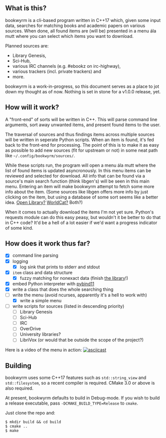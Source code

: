 What is this?
---
bookwyrm is a cli-based program written in C++17 which, given some input data,
searches for matching books and academic papers on various sources.
When done, all found items are (will be) presented in a menu ála mutt where you can select which items you want to download.

Planned sources are:
* Library Genesis,
* Sci-Hub,
* various IRC channels (e.g. #ebookz on irc-highway),
* various trackers (incl. private trackers) and
* more.

bookwyrm is a work-in-progress, so this document serves as a place to jot down my thought as of now.
Nothing is set in stone for a v1.0.0 release, yet.

How will it work?
---
A "front-end" of sorts will be written in C++.
This will parse command line arguments, sort away unwanted items, and present found items to the user.

The traversal of sources and thus findings items across multiple sources will be written in seperate Python scripts.
When an item is found, it's fed back to the front-end for processing.
The point of this is to make it as easy as possible to add new sources (fit for upstream or not) in some neat path like `~/.config/bookwyrm/sources/`.

While these scripts run, the program will open a menu ála mutt where the list of found items is updated asyncronously.
In this menu items can be reviewed and selected for download.
All info that can be found via a source's main search function (think libgen's) will be seen in this main menu.
Entering an item will make bookwyrm attempt to fetch some more info about the item.
(Some sources like libgen offers more info by just clicking on the item,
but using a database of some sort seems like a better idea.
[Open Library?](https://openlibrary.org/)
[WorldCat?](https://www.worldcat.org/)
Both?)

When it comes to actually download the items I'm not yet sure.
Python's requests module can do this easy peasy, but wouldn't it be better to do that in C++ code?
It'd be a hell of a lot easier if we'd want a progress indicator of some kind.

How does it work thus far?
---
- [x] command line parsing
- [x] logging
    - [x] log sink that prints to stderr and stdout
- [x] `item` class and data structure
    - [x] fuzzy matching for nonexact data (finish [the library](https://github.com/Tmplt/fuzzywuzzy)!)
- [x] embed Python interpreter with [pybind11](https://github.com/pybind/pybind11)
- [x] write a class that does the whole searching thing
- [ ] write the menu (avoid ncurses, apparently it's a hell to work with)
    - [x] write a simple menu
- [ ] write scripts for sources (listed in descending priority)
    - [ ] Library Genesis
    - [ ] Sci-Hub
    - [ ] IRC
    - [ ] OverDrive
    - [ ] University libraries?
    - [ ] LibriVox (or would that be outside the scope of the project?)

Here is a video of the menu in action:
[![asciicast](https://asciinema.org/a/wTiIdEBvd58x4hX9adk9rTaii.png)](https://asciinema.org/a/wTiIdEBvd58x4hX9adk9rTaii)

Building
---
bookwyrm uses some C++17 features such as `std::string_view` and `std::filesystem`,
so a recent compiler is required.
CMake 3.0 or above is also required.

At present, bookwyrm defaults to build in Debug-mode.
If you wish to build a release executable, pass `-DCMAKE_BUILD_TYPE=Release` to `cmake`.

Just clone the repo and:
```
$ mkdir build && cd build
$ cmake ..
$ make
```
